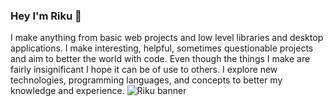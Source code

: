 ### Hey I'm Riku 💾
I make anything from basic web projects and low level libraries and desktop applications. I make interesting, helpful, sometimes questionable projects and aim to better the world with code. Even though the things I make are fairly insignificant I hope it can be of use to others. I explore new technologies, programming languages, and concepts to better my knowledge and experience.
![Riku banner](https://i.postimg.cc/sgJSKKDZ/Profile.png)
